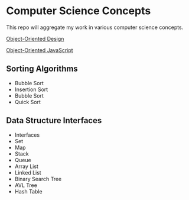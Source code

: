 # Computer Science Concepts

This repo will aggregate my work in various computer science concepts.

[Object-Oriented Design](https://github.com/coolinmc6/CS-concepts/blob/master/OO-design.md)

[Object-Oriented JavaScript](https://github.com/coolinmc6/CS-concepts/blob/master/OO-javascript.md)



## Sorting Algorithms
- Bubble Sort
- Insertion Sort
- Bubble Sort
- Quick Sort

## Data Structure Interfaces

- Interfaces
- Set
- Map
- Stack
- Queue
- Array List
- Linked List
- Binary Search Tree
- AVL Tree
- Hash Table